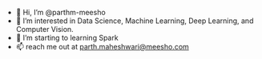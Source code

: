 - 👋 Hi, I’m @parthm-meesho
- 👀 I’m interested in Data Science, Machine Learning, Deep Learning, and Computer Vision.
- 🌱 I’m starting to learning Spark
- 📫 reach me out at parth.maheshwari@meesho.com

<!---
parthm-meesho/parthm-meesho is a ✨ special ✨ repository because its `README.md` (this file) appears on your GitHub profile.
You can click the Preview link to take a look at your changes.
--->
